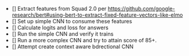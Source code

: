 - [] Extract features from Squad 2.0 per https://github.com/google-research/bert#using-bert-to-extract-fixed-feature-vectors-like-elmo
- [] Set up simple CNN to consume these features
- [] Calculate logits and loss for answers
- [] Run the simple CNN and verify it trains
- [] Run a more complex CNN and try to attain score of 85+.
- [] Attempt create context aware bdrectional CNN
